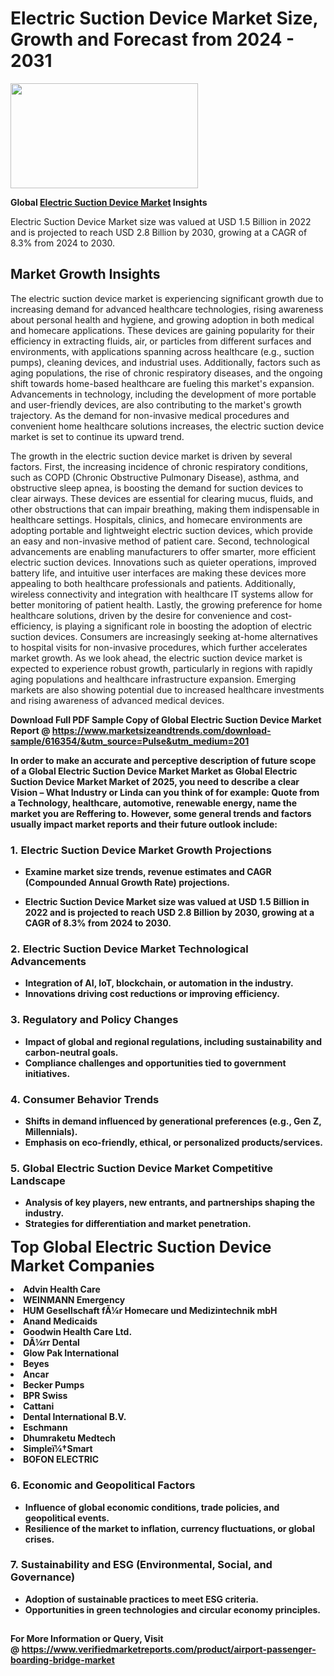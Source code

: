 <H1>Electric Suction Device Market Size, Growth and Forecast from 2024 - 2031</H1><img class="aligncenter size-medium wp-image-584254" src="https://thirdeyenews.in/wp-content/uploads/2024/09/Global-Market-Research-300x168.jpeg" alt="" width="300" height="168" /><p><strong>Global&nbsp;<a href="https://www.marketsizeandtrends.com/download-sample/616354/&amp;utm_source=Pulse&amp;utm_medium=201">Electric Suction Device Market</a> Insights</strong></p><p>Electric Suction Device Market size was valued at USD 1.5 Billion in 2022 and is projected to reach USD 2.8 Billion by 2030, growing at a CAGR of 8.3% from 2024 to 2030.</p><p><h2>Market Growth Insights</h2> <p>The electric suction device market is experiencing significant growth due to increasing demand for advanced healthcare technologies, rising awareness about personal health and hygiene, and growing adoption in both medical and homecare applications. These devices are gaining popularity for their efficiency in extracting fluids, air, or particles from different surfaces and environments, with applications spanning across healthcare (e.g., suction pumps), cleaning devices, and industrial uses. Additionally, factors such as aging populations, the rise of chronic respiratory diseases, and the ongoing shift towards home-based healthcare are fueling this market's expansion. Advancements in technology, including the development of more portable and user-friendly devices, are also contributing to the market's growth trajectory. As the demand for non-invasive medical procedures and convenient home healthcare solutions increases, the electric suction device market is set to continue its upward trend.</p> <p><strong></strong></p> <p>The growth in the electric suction device market is driven by several factors. First, the increasing incidence of chronic respiratory conditions, such as COPD (Chronic Obstructive Pulmonary Disease), asthma, and obstructive sleep apnea, is boosting the demand for suction devices to clear airways. These devices are essential for clearing mucus, fluids, and other obstructions that can impair breathing, making them indispensable in healthcare settings. Hospitals, clinics, and homecare environments are adopting portable and lightweight electric suction devices, which provide an easy and non-invasive method of patient care. Second, technological advancements are enabling manufacturers to offer smarter, more efficient electric suction devices. Innovations such as quieter operations, improved battery life, and intuitive user interfaces are making these devices more appealing to both healthcare professionals and patients. Additionally, wireless connectivity and integration with healthcare IT systems allow for better monitoring of patient health. Lastly, the growing preference for home healthcare solutions, driven by the desire for convenience and cost-efficiency, is playing a significant role in boosting the adoption of electric suction devices. Consumers are increasingly seeking at-home alternatives to hospital visits for non-invasive procedures, which further accelerates market growth. As we look ahead, the electric suction device market is expected to experience robust growth, particularly in regions with rapidly aging populations and healthcare infrastructure expansion. Emerging markets are also showing potential due to increased healthcare investments and rising awareness of advanced medical devices. <p><strong></p><p><span class=""><strong>Download Full PDF Sample Copy of Global Electric Suction Device Market Report</strong> @ <a href="https://www.marketsizeandtrends.com/download-sample/616354/&amp;utm_source=Pulse&amp;utm_medium=201" target="_blank">https://www.marketsizeandtrends.com/download-sample/616354/&amp;utm_source=Pulse&amp;utm_medium=201</a></span></p><p>In order to make an accurate and perceptive description of future scope of a Global&nbsp;Electric Suction Device Market Market as Global&nbsp;Electric Suction Device Market Market of 2025, you need to describe a clear Vision &ndash; What Industry or Linda can you think of for example: Quote from a Technology, healthcare, automotive, renewable energy, name the market you are Reffering to. However, some general trends and factors usually impact market reports and their future outlook include:</p><h3>1.&nbsp;<strong>Electric Suction Device Market Growth Projections</strong></h3><ul><li>Examine market size trends, revenue estimates and CAGR (Compounded Annual Growth Rate) projections.</li><li><p>Electric Suction Device Market size was valued at USD 1.5 Billion in 2022 and is projected to reach USD 2.8 Billion by 2030, growing at a CAGR of 8.3% from 2024 to 2030.</p></li></ul><h3>2.&nbsp;<strong>Electric Suction Device Market Technological Advancements</strong></h3><ul><li>Integration of AI, IoT, blockchain, or automation in the industry.</li><li>Innovations driving cost reductions or improving efficiency.</li></ul><h3>3.&nbsp;<strong>Regulatory and Policy Changes</strong></h3><ul><li>Impact of global and regional regulations, including sustainability and carbon-neutral goals.</li><li>Compliance challenges and opportunities tied to government initiatives.</li></ul><h3>4.&nbsp;<strong>Consumer Behavior Trends</strong></h3><ul><li>Shifts in demand influenced by generational preferences (e.g., Gen Z, Millennials).</li><li>Emphasis on eco-friendly, ethical, or personalized products/services.</li></ul><h3>5.&nbsp;<strong>Global Electric Suction Device Market Competitive Landscape</strong></h3><ul><li>Analysis of key players, new entrants, and partnerships shaping the industry.</li><li>Strategies for differentiation and market penetration.</li></ul><p data-pm-slice="1 1 []"><span style="color: inherit; font-family: inherit; font-size: 25px;">Top Global Electric Suction Device Market Companies</span></p><div class="" data-test-id=""><p><li>Advin Health Care</li><li> WEINMANN Emergency</li><li> HUM Gesellschaft fÃ¼r Homecare und Medizintechnik mbH</li><li> Anand Medicaids</li><li> Goodwin Health Care Ltd.</li><li> DÃ¼rr Dental</li><li> Glow Pak International</li><li> Beyes</li><li> Ancar</li><li> Becker Pumps</li><li> BPR Swiss</li><li> Cattani</li><li> Dental International B.V.</li><li> Eschmann</li><li> Dhumraketu Medtech</li><li> Simpleï¼†Smart</li><li> BOFON ELECTRIC</li></p></div><h3>6.&nbsp;<strong>Economic and Geopolitical Factors</strong></h3><ul><li>Influence of global economic conditions, trade policies, and geopolitical events.</li><li>Resilience of the market to inflation, currency fluctuations, or global crises.</li></ul><h3>7.&nbsp;<strong>Sustainability and ESG (Environmental, Social, and Governance)</strong></h3><ul><li>Adoption of sustainable practices to meet ESG criteria.</li><li>Opportunities in green technologies and circular economy principles.</li></ul><h2><strong style="font-size: 14px;">For More Information or Query, Visit @&nbsp;</strong><a style="background-color: #ffffff; font-size: 14px;" href="https://www.marketsizeandtrends.com/report/electric-suction-device-market/" target="_blank">https://www.verifiedmarketreports.com/product/airport-passenger-boarding-bridge-market</a></h2>